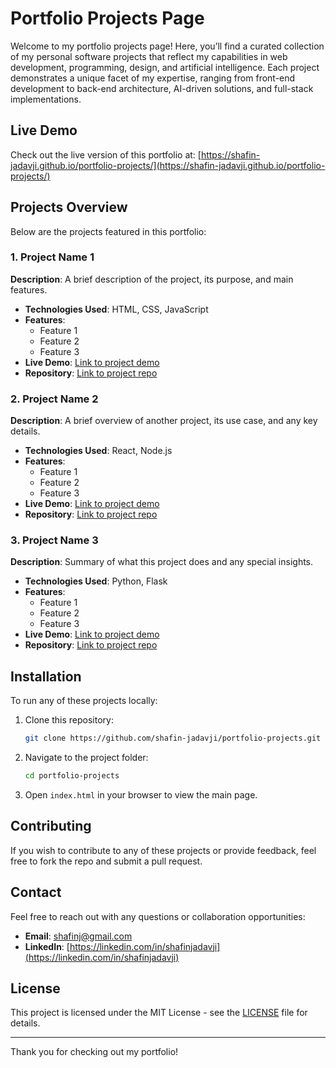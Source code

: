 # Portfolio Projects Page

Welcome to my portfolio projects page! Here, you’ll find a curated collection of my personal software projects that reflect my capabilities in web development, programming, design, and artificial intelligence. Each project demonstrates a unique facet of my expertise, ranging from front-end development to back-end architecture, AI-driven solutions, and full-stack implementations.


## Live Demo
Check out the live version of this portfolio at: [https://shafin-jadavji.github.io/portfolio-projects/](https://shafin-jadavji.github.io/portfolio-projects/)

## Projects Overview
Below are the projects featured in this portfolio:

### 1. Project Name 1
**Description**: A brief description of the project, its purpose, and main features.
- **Technologies Used**: HTML, CSS, JavaScript
- **Features**:
  - Feature 1
  - Feature 2
  - Feature 3
- **Live Demo**: [Link to project demo](#)
- **Repository**: [Link to project repo](#)

### 2. Project Name 2
**Description**: A brief overview of another project, its use case, and any key details.
- **Technologies Used**: React, Node.js
- **Features**:
  - Feature 1
  - Feature 2
  - Feature 3
- **Live Demo**: [Link to project demo](#)
- **Repository**: [Link to project repo](#)

### 3. Project Name 3
**Description**: Summary of what this project does and any special insights.
- **Technologies Used**: Python, Flask
- **Features**:
  - Feature 1
  - Feature 2
  - Feature 3
- **Live Demo**: [Link to project demo](#)
- **Repository**: [Link to project repo](#)

## Installation
To run any of these projects locally:
1. Clone this repository:
   ```bash
   git clone https://github.com/shafin-jadavji/portfolio-projects.git
   ```
2. Navigate to the project folder:
   ```bash
   cd portfolio-projects
   ```
3. Open `index.html` in your browser to view the main page.

## Contributing
If you wish to contribute to any of these projects or provide feedback, feel free to fork the repo and submit a pull request.

## Contact
Feel free to reach out with any questions or collaboration opportunities:
- **Email**: shafinj@gmail.com
- **LinkedIn**: [https://linkedin.com/in/shafinjadavji](https://linkedin.com/in/shafinjadavji)

## License
This project is licensed under the MIT License - see the [LICENSE](LICENSE) file for details.

---

Thank you for checking out my portfolio!
